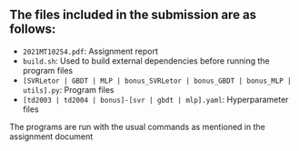 ## The files included in the submission are as follows:
- ```2021MT10254.pdf```: Assignment report
- ```build.sh```: Used to build external dependencies before running the program files
- ```[SVRLetor | GBDT | MLP | bonus_SVRLetor | bonus_GBDT | bonus_MLP | utils].py```: Program files
- ```[td2003 | td2004 | bonus]-[svr | gbdt | mlp].yaml```: Hyperparameter files
  
The programs are run with the usual commands as mentioned in the assignment document
